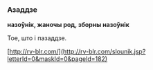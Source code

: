 ### Азаддзе
**назоўнік, жаночы род, зборны назоўнік**

Тое, што і пазаддзе.

<a rel="author">[http://rv-blr.com/](http://rv-blr.com/slounik.jsp?letterId=0&maskId=0&pageId=182)</a>
